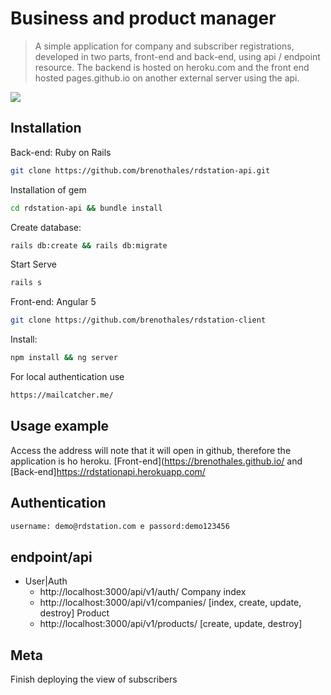 # Business and product manager
> A simple application for company and subscriber registrations, developed in two parts, front-end and back-end, using api / endpoint resource.
The backend is hosted on heroku.com and the front end hosted pages.github.io on another external server using the api.


![](header.png)

## Installation

Back-end: Ruby on Rails


```sh
git clone https://github.com/brenothales/rdstation-api.git
```

Installation of gem

```sh
cd rdstation-api && bundle install
```

Create database:

```sh
rails db:create && rails db:migrate
```

Start Serve

```sh
rails s
```
Front-end: Angular 5

```sh
git clone https://github.com/brenothales/rdstation-client
```

Install:

```sh
npm install && ng server
```

For local authentication use
```sh
https://mailcatcher.me/
```
## Usage example

Access the address will note that it will open in github, therefore the application is ho heroku. [Front-end](https://brenothales.github.io/
and [Back-end]https://rdstationapi.herokuapp.com/

## Authentication

```sh
username: demo@rdstation.com e passord:demo123456
```

## endpoint/api

* User|Auth
    * http://localhost:3000/api/v1/auth/
Company index
    * http://localhost:3000/api/v1/companies/
        [index, create, update, destroy]
Product
    * http://localhost:3000/api/v1/products/
        [create, update, destroy]
## Meta

Finish deploying the view of subscribers
